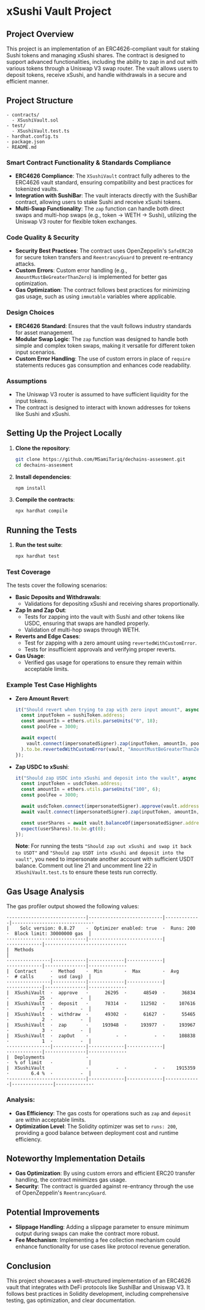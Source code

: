 # xSushi Vault Project

## Project Overview
This project is an implementation of an ERC4626-compliant vault for staking Sushi tokens and managing xSushi shares. The contract is designed to support advanced functionalities, including the ability to zap in and out with various tokens through a Uniswap V3 swap router. The vault allows users to deposit tokens, receive xSushi, and handle withdrawals in a secure and efficient manner.

## Project Structure
```
- contracts/
  - XSushiVault.sol
- test/
  - XSushiVault.test.ts
- hardhat.config.ts
- package.json
- README.md
```

### Smart Contract Functionality & Standards Compliance
- **ERC4626 Compliance**: The `XSushiVault` contract fully adheres to the ERC4626 vault standard, ensuring compatibility and best practices for tokenized vaults.
- **Integration with SushiBar**: The vault interacts directly with the SushiBar contract, allowing users to stake Sushi and receive xSushi tokens.
- **Multi-Swap Functionality**: The `zap` function can handle both direct swaps and multi-hop swaps (e.g., token → WETH → Sushi), utilizing the Uniswap V3 router for flexible token exchanges.

### Code Quality & Security
- **Security Best Practices**: The contract uses OpenZeppelin's `SafeERC20` for secure token transfers and `ReentrancyGuard` to prevent re-entrancy attacks.
- **Custom Errors**: Custom error handling (e.g., `AmountMustBeGreaterThanZero`) is implemented for better gas optimization.
- **Gas Optimization**: The contract follows best practices for minimizing gas usage, such as using `immutable` variables where applicable.

### Design Choices
- **ERC4626 Standard**: Ensures that the vault follows industry standards for asset management.
- **Modular Swap Logic**: The `zap` function was designed to handle both simple and complex token swaps, making it versatile for different token input scenarios.
- **Custom Error Handling**: The use of custom errors in place of `require` statements reduces gas consumption and enhances code readability.

### Assumptions
- The Uniswap V3 router is assumed to have sufficient liquidity for the input tokens.
- The contract is designed to interact with known addresses for tokens like Sushi and xSushi.

## Setting Up the Project Locally
1. **Clone the repository**:
   ```bash
   git clone https://github.com/MSamiTariq/dechains-assesment.git
   cd dechains-assesment
   ```
2. **Install dependencies**:
   ```bash
   npm install
   ```
3. **Compile the contracts**:
   ```bash
   npx hardhat compile
   ```

## Running the Tests
1. **Run the test suite**:
   ```bash
   npx hardhat test
   ```

### Test Coverage
The tests cover the following scenarios:
- **Basic Deposits and Withdrawals**:
  - Validations for depositing xSushi and receiving shares proportionally.
- **Zap In and Zap Out**:
  - Tests for zapping into the vault with Sushi and other tokens like USDC, ensuring that swaps are handled properly.
  - Validation of multi-hop swaps through WETH.
- **Reverts and Edge Cases**:
  - Test for zapping with a zero amount using `revertedWithCustomError`.
  - Tests for insufficient approvals and verifying proper reverts.
- **Gas Usage**:
  - Verified gas usage for operations to ensure they remain within acceptable limits.

### Example Test Case Highlights
- **Zero Amount Revert**:
  ```typescript
  it("Should revert when trying to zap with zero input amount", async function () {
    const inputToken = sushiToken.address;
    const amountIn = ethers.utils.parseUnits("0", 18);
    const poolFee = 3000;

    await expect(
      vault.connect(impersonatedSigner).zap(inputToken, amountIn, poolFee)
    ).to.be.revertedWithCustomError(vault, "AmountMustBeGreaterThanZero");
  });
  ```
- **Zap USDC to xSushi**:
  ```typescript
  it("Should zap USDC into xSushi and deposit into the vault", async function () {
    const inputToken = usdcToken.address;
    const amountIn = ethers.utils.parseUnits("100", 6);
    const poolFee = 3000;

    await usdcToken.connect(impersonatedSigner).approve(vault.address, amountIn);
    await vault.connect(impersonatedSigner).zap(inputToken, amountIn, poolFee);

    const userShares = await vault.balanceOf(impersonatedSigner.address);
    expect(userShares).to.be.gt(0);
  });
  ```
  **Note**: For running the tests `"Should zap out xSushi and swap it back to USDT"` and `"Should zap USDT into xSushi and deposit into the vault"`, you need to impersonate another account with sufficient USDT balance. Comment out line 21 and uncomment line 22 in `XSushiVault.test.ts` to ensure these tests run correctly.

## Gas Usage Analysis
The gas profiler output showed the following values:
```
·----------------------------|---------------------------|-------------|-----------------------------·
|    Solc version: 0.8.27    ·  Optimizer enabled: true  ·  Runs: 200  ·  Block limit: 30000000 gas  │
·····························|···························|·············|······························
|  Methods                                                                                           │
················|············|·············|·············|·············|···············|··············
|  Contract     ·  Method    ·  Min        ·  Max        ·  Avg        ·  # calls      ·  usd (avg)  │
················|············|·············|·············|·············|···············|··············
|  XSushiVault  ·  approve   ·      26295  ·      48549  ·      36834  ·           25  ·          -  │
|  XSushiVault  ·  deposit   ·      78314  ·     112502  ·     107616  ·            7  ·          -  │
|  XSushiVault  ·  withdraw  ·      49302  ·      61627  ·      55465  ·            2  ·          -  │
|  XSushiVault  ·  zap       ·     193948  ·     193977  ·     193967  ·            3  ·          -  │
|  XSushiVault  ·  zapOut    ·          -  ·          -  ·     108838  ·            1  ·          -  │
················|············|·············|·············|·············|···············|··············
|  Deployments               ·                                         ·  % of limit   ·             │
|  XSushiVault               ·          -  ·          -  ·    1915359  ·        6.4 %  ·          -  │
·----------------------------|-------------|-------------|-------------|---------------|-------------·
```
### Analysis:
- **Gas Efficiency**: The gas costs for operations such as `zap` and `deposit` are within acceptable limits.
- **Optimization Level**: The Solidity optimizer was set to `runs: 200`, providing a good balance between deployment cost and runtime efficiency.

## Noteworthy Implementation Details
- **Gas Optimization**: By using custom errors and efficient ERC20 transfer handling, the contract minimizes gas usage.
- **Security**: The contract is guarded against re-entrancy through the use of OpenZeppelin's `ReentrancyGuard`.

## Potential Improvements
- **Slippage Handling**: Adding a slippage parameter to ensure minimum output during swaps can make the contract more robust.
- **Fee Mechanism**: Implementing a fee collection mechanism could enhance functionality for use cases like protocol revenue generation.

## Conclusion
This project showcases a well-structured implementation of an ERC4626 vault that integrates with DeFi protocols like SushiBar and Uniswap V3. It follows best practices in Solidity development, including comprehensive testing, gas optimization, and clear documentation.


